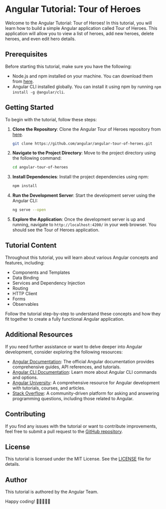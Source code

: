 # Angular Tutorial: Tour of Heroes

Welcome to the Angular Tutorial: Tour of Heroes! In this tutorial, you will learn how to build a simple Angular application called Tour of Heroes. This application will allow you to view a list of heroes, add new heroes, delete heroes, and even edit hero details.

## Prerequisites

Before starting this tutorial, make sure you have the following:

- Node.js and npm installed on your machine. You can download them from [here](https://nodejs.org/).
- Angular CLI installed globally. You can install it using npm by running `npm install -g @angular/cli`.

## Getting Started

To begin with the tutorial, follow these steps:

1. **Clone the Repository**: Clone the Angular Tour of Heroes repository from [here](https://github.com/angular/angular-tour-of-heroes.git).

   ```bash
   git clone https://github.com/angular/angular-tour-of-heroes.git
   ```

2. **Navigate to the Project Directory**: Move to the project directory using the following command:

   ```bash
   cd angular-tour-of-heroes
   ```

3. **Install Dependencies**: Install the project dependencies using npm:

   ```bash
   npm install
   ```

4. **Run the Development Server**: Start the development server using the Angular CLI:

   ```bash
   ng serve --open
   ```

5. **Explore the Application**: Once the development server is up and running, navigate to `http://localhost:4200/` in your web browser. You should see the Tour of Heroes application.

## Tutorial Content

Throughout this tutorial, you will learn about various Angular concepts and features, including:

- Components and Templates
- Data Binding
- Services and Dependency Injection
- Routing
- HTTP Client
- Forms
- Observables

Follow the tutorial step-by-step to understand these concepts and how they fit together to create a fully functional Angular application.

## Additional Resources

If you need further assistance or want to delve deeper into Angular development, consider exploring the following resources:

- [Angular Documentation](https://angular.io/docs): The official Angular documentation provides comprehensive guides, API references, and tutorials.
- [Angular CLI Documentation](https://angular.io/cli): Learn more about Angular CLI commands and options.
- [Angular University](https://angular-university.io/): A comprehensive resource for Angular development with tutorials, courses, and articles.
- [Stack Overflow](https://stackoverflow.com/questions/tagged/angular): A community-driven platform for asking and answering programming questions, including those related to Angular.

## Contributing

If you find any issues with the tutorial or want to contribute improvements, feel free to submit a pull request to the [GitHub repository](https://github.com/angular/angular-tour-of-heroes).

## License

This tutorial is licensed under the MIT License. See the [LICENSE](./LICENSE) file for details.

## Author

This tutorial is authored by the Angular Team.

Happy coding! 🚀👩‍💻👨‍💻
